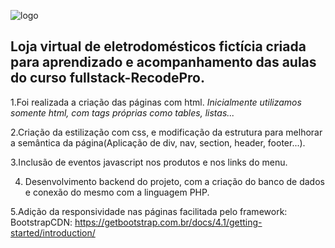 ![logo](https://user-images.githubusercontent.com/70037354/98483513-bef7b980-21e7-11eb-9ab1-44135a9e8a5a.png)

## Loja virtual de eletrodomésticos fictícia criada para aprendizado e acompanhamento das aulas do curso fullstack-RecodePro.

1.Foi realizada a criação das páginas com html.
_Inicialmente utilizamos somente html, com tags próprias como tables, listas..._

2.Criação da estilização com css, e modificação da estrutura para melhorar a semântica da página(Aplicação de div, nav, section, header, footer...).

3.Inclusão de eventos javascript nos produtos e nos links do menu.

4. Desenvolvimento backend do projeto, com a criação do banco de dados e conexão do mesmo com a linguagem PHP.

5.Adição da responsividade nas páginas facilitada pelo framework: BootstrapCDN:
https://getbootstrap.com.br/docs/4.1/getting-started/introduction/
